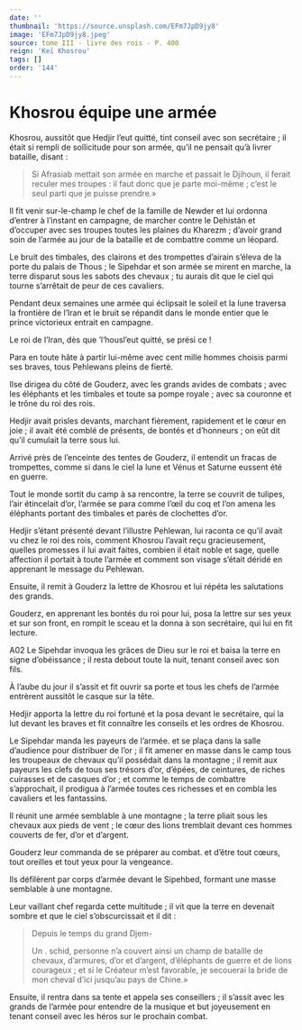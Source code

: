 ```yaml
---
date: ''
thumbnail: 'https://source.unsplash.com/EFm7JpD9jy8'
image: 'EFm7JpD9jy8.jpeg'
source: tome III - livre des rois - P. 400
reign: 'Keï Khosrou'
tags: []
order: '144'
---
```


# Khosrou équipe une armée

Khosrou, aussitôt que Hedjir l’eut quitté, tint conseil avec son secrétaire ; il était si rempli de sollicitude pour son armée, qu’il ne pensait qu’à livrer bataille, disant :

> Si Afrasiab mettait son armée en marche et passait le Djihoun, il ferait reculer mes troupes : il faut donc que je parte moi-même ; c’est le seul parti que je puisse prendre.»

Il fit venir sur-le-champ le chef de la famille de Newder et lui ordonna d’entrer à l’instant en campagne, de marcher contre le Dehistân et d’occuper avec ses troupes toutes les plaines du Kharezm ; d’avoir grand soin de l’armée au jour de la bataille et de combattre comme un léopard.

Le bruit des timbales, des clairons et des trompettes d’airain s’éleva de la porte du palais de Thous ; le Sipehdar et son armée se mirent en marche, la terre disparut sous les sabots des chevaux ; tu aurais dit que le ciel qui tourne s’arrêtait de peur de ces cavaliers.

Pendant deux semaines une armée qui éclipsait le soleil et la lune traversa la frontière de l’Iran et le bruit se répandit dans le monde entier que le prince victorieux entrait en campagne.

Le roi de l’Iran, dès que ’l’housl’eut quitté, se prési ce !

Para en toute hâte à partir lui-même avec cent mille hommes choisis parmi ses braves, tous Pehlewans pleins de fierté.

Ilse dirigea du côté de Gouderz, avec les grands avides de combats ; avec les éléphants et les timbales et toute sa pompe royale ; avec sa couronne et le trône du roi des rois.

Hedjir avait prisles devants, marchant fièrement, rapidement et le cœur en joie ; il avait été comblé de présents, de bontés et d’honneurs ; on eût dit qu’il cumulait la terre sous lui.

Arrivé près de l’enceinte des tentes de Gouderz, il entendit un fracas de trompettes, comme si dans le ciel la lune et Vénus et Saturne eussent été en guerre.

Tout le monde sortit du camp à sa rencontre, la terre se couvrit de tulipes, l’air étincelait d’or, l’armée se para comme l’œil du coq et l’on amena les éléphants portant des timbales et parés de clochettes d’or.

Hedjir s’étant présenté devant l’illustre Pehlewan, lui raconta ce qu’il avait vu chez le roi des rois, comment Khosrou l’avait reçu gracieusement, quelles promesses il lui avait faites, combien il était noble et sage, quelle affection il portait à toute l’armée et comment son visage s’était déridé en apprenant le message du Pehlewan.

Ensuite, il remit à Gouderz la lettre de Khosrou et lui répéta les salutations des grands.

Gouderz, en apprenant les bontés du roi pour lui, posa la lettre sur ses yeux et sur son front, en rompit le sceau et la donna à son secrétaire, qui lui en fit lecture.

A02 Le Sipehdar invoqua les grâces de Dieu sur le roi et baisa la terre en signe d’obéissance ; il resta debout toute la nuit, tenant conseil avec son fils.

À l’aube du jour il s’assit et fit ouvrir sa porte et tous les chefs de l’armée entrèrent aussitôt le casque sur la tête.

Hedjir apporta la lettre du roi fortuné et la posa devant le secrétaire, qui la lut devant les braves et fit connaître les conseils et les ordres de Khosrou.

Le Sipehdar manda les payeurs de l’armée. et se plaça dans la salle d’audience pour distribuer de l’or ; il fit amener en masse dans le camp tous les troupeaux de chevaux qu’il possédait dans la montagne ; il remit aux payeurs les clefs de tous ses trésors d’or, d’épées, de ceintures, de riches cuirasses et de casques d’or ; et comme le temps de combattre s’approchait, il prodigua à l’armée toutes ces richesses et en combla les cavaliers et les fantassins.

Il réunit une armée semblable à une montagne ; la terre pliait sous les chevaux aux pieds de vent ; le cœur des lions tremblait devant ces hommes couverts de fer, d’or et d’argent.

Gouderz leur commanda de se préparer au combat. et d’être tout cœurs, tout oreilles et tout yeux pour la vengeance.

Ils défilèrent par corps d’armée devant le Sipehbed, formant une masse semblable à une montagne.

Leur vaillant chef regarda cette multitude ; il vit que la terre en devenait sombre et que le ciel s’obscurcissait et il dit :

> Depuis le temps du grand Djem-
>
> Un . schid, personne n’a couvert ainsi un champ de bataille de chevaux, d’armures, d’or et d’argent, d’éléphants de guerre et de lions courageux ; et si le Créateur m’est favorable, je secouerai la bride de mon cheval d’ici jusqu’au pays de Chine.»

Ensuite, il rentra dans sa tente et appela ses conseillers ; il s’assit avec les grands de l’armée pour entendre de la musique et but joyeusement en tenant conseil avec les héros sur le prochain combat.
